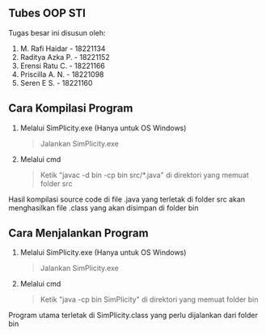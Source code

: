 ## Tubes OOP STI

Tugas besar ini disusun oleh:
1. M. Rafi Haidar    - 18221134
2. Raditya Azka P.   - 18221152
3. Erensi Ratu C.    - 18221166
4. Priscilla A. N.   - 18221098
5. Seren E S.        - 18221160

## Cara Kompilasi Program

1. Melalui SimPlicity.exe (Hanya untuk OS Windows)
    > Jalankan SimPlicity.exe

2. Melalui cmd
    > Ketik "javac -d bin -cp bin src/*.java" di direktori yang memuat folder src

Hasil kompilasi source code di file .java yang terletak di folder src akan menghasilkan file .class yang akan disimpan di folder bin

## Cara Menjalankan Program
1. Melalui SimPlicity.exe (Hanya untuk OS Windows)
    > Jalankan SimPlicity.exe

2. Melalui cmd
    > Ketik "java -cp bin SimPlicity" di direktori yang memuat folder bin

Program utama terletak di SimPlicity.class yang perlu dijalankan dari folder bin